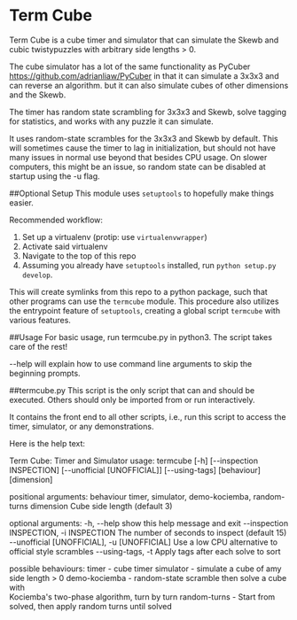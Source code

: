 # Term Cube
Term Cube is a cube timer and simulator that can simulate the Skewb and
cubic twistypuzzles with arbitrary side lengths > 0.

The cube simulator has a lot of the same functionality as PyCuber 
<https://github.com/adrianliaw/PyCuber> in that it can simulate a 3x3x3 
and can reverse an algorithm. but it can also simulate cubes of other
dimensions and the Skewb. 

The timer has random state scrambling for 3x3x3 and Skewb, solve tagging
for statistics, and works with any puzzle it can simulate.

It uses random-state scrambles for the 3x3x3 and Skewb by default. This
will sometimes cause the timer to lag in initialization, but should not
have many issues in normal use beyond that besides CPU usage. On slower
computers, this might be an issue, so random state can be disabled at
startup using the -u flag.

##Optional Setup
This module uses `setuptools` to hopefully make things easier. 

Recommended workflow:

1. Set up a virtualenv (protip: use `virtualenvwrapper`)
1. Activate said virtualenv
1. Navigate to the top of this repo
1. Assuming you already have `setuptools` installed, run `python setup.py develop`.

This will create symlinks from this repo to a python package, such that other 
programs can use the `termcube` module. This procedure also utilizes the entrypoint 
feature of `setuptools`, creating a global script `termcube` with various features.

##Usage
For basic usage, run termcube.py in python3. The script takes care of the rest!

--help will explain how to use command line arguments to skip the beginning prompts.

##termcube.py
This script is the only script that can and should be executed. Others
should only be imported from or run interactively.

It contains the front end to all other scripts, i.e., run this script to
access the timer, simulator, or any demonstrations.

Here is the help text:

Term Cube: Timer and Simulator
usage: termcube [-h] [--inspection INSPECTION] [--unofficial [UNOFFICIAL]]
                [--using-tags]
                [behaviour] [dimension]

positional arguments:
  behaviour             timer, simulator, demo-kociemba, random-turns
  dimension             Cube side length (default 3)

optional arguments:
  -h, --help            show this help message and exit
  --inspection INSPECTION, -i INSPECTION
                        The number of seconds to inspect (default 15)
  --unofficial [UNOFFICIAL], -u [UNOFFICIAL]
                        Use a low CPU alternative to official style scrambles
  --using-tags, -t      Apply tags after each solve to sort

possible behaviours:
timer           - cube timer
simulator       - simulate a cube of amy side length > 0
demo-kociemba   - random-state scramble then solve a cube with  
                  Kociemba's two-phase algorithm, turn by turn
random-turns    - Start from solved, then apply random turns until solved
